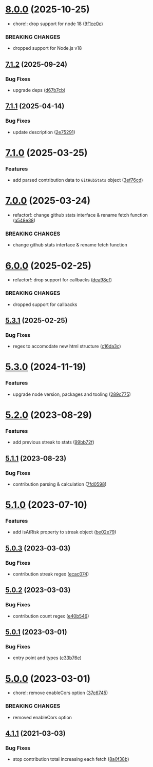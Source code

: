 # [8.0.0](https://github.com/jamieweavis/contribution/compare/v7.1.2...v8.0.0) (2025-10-25)


* chore!: drop support for node 18 ([9f1ce0c](https://github.com/jamieweavis/contribution/commit/9f1ce0c5608b59d81e6419caf30ab3dcc45a2e58))


### BREAKING CHANGES

* dropped support for Node.js v18

## [7.1.2](https://github.com/jamieweavis/contribution/compare/v7.1.1...v7.1.2) (2025-09-24)


### Bug Fixes

* upgrade deps ([d67b7cb](https://github.com/jamieweavis/contribution/commit/d67b7cb454e048f3cb9cb544c6405cbfd543ef0a))

## [7.1.1](https://github.com/jamieweavis/contribution/compare/v7.1.0...v7.1.1) (2025-04-14)


### Bug Fixes

* update description ([2e75291](https://github.com/jamieweavis/contribution/commit/2e75291b1fe84df25b1ca4862894fddf53fc99ea))

# [7.1.0](https://github.com/jamieweavis/contribution/compare/v7.0.0...v7.1.0) (2025-03-25)


### Features

* add parsed contribution data to `GitHubStats` object ([3ef76cd](https://github.com/jamieweavis/contribution/commit/3ef76cd89daa9ab07482e64ddd3d49bdb618ef39))

# [7.0.0](https://github.com/jamieweavis/contribution/compare/v6.0.0...v7.0.0) (2025-03-24)


* refactor!: change github stats interface & rename fetch function ([a548e38](https://github.com/jamieweavis/contribution/commit/a548e38a2b616b3de51826a95053dab93048d2bc))


### BREAKING CHANGES

* change github stats interface & rename fetch function

# [6.0.0](https://github.com/jamieweavis/contribution/compare/v5.3.1...v6.0.0) (2025-02-25)


* refactor!: drop support for callbacks ([dea98ef](https://github.com/jamieweavis/contribution/commit/dea98efcba29b66680ed59867e9d9f14782f0ef1))


### BREAKING CHANGES

* dropped support for callbacks

## [5.3.1](https://github.com/jamieweavis/contribution/compare/v5.3.0...v5.3.1) (2025-02-25)


### Bug Fixes

* regex to accomodate new html structure ([c16da3c](https://github.com/jamieweavis/contribution/commit/c16da3c22929b2f5c94f0c8c568c08bb6a745b1e))

# [5.3.0](https://github.com/jamieweavis/contribution/compare/v5.2.0...v5.3.0) (2024-11-19)


### Features

* upgrade node version, packages and tooling ([289c775](https://github.com/jamieweavis/contribution/commit/289c7750fd09ec6c3db3e6fe1e1b100b69b33e35))

# [5.2.0](https://github.com/jamieweavis/contribution/compare/v5.1.1...v5.2.0) (2023-08-29)


### Features

* add previous streak to stats ([99bb72f](https://github.com/jamieweavis/contribution/commit/99bb72f9ef22c7545be3b62c48053ff0bacd4e0d))

## [5.1.1](https://github.com/jamieweavis/contribution/compare/v5.1.0...v5.1.1) (2023-08-23)


### Bug Fixes

* contribution parsing & calculation ([7fd0598](https://github.com/jamieweavis/contribution/commit/7fd0598a0ab5ac08a4d6ab7840605fb5bfc26960))

# [5.1.0](https://github.com/jamieweavis/contribution/compare/v5.0.3...v5.1.0) (2023-07-10)


### Features

* add isAtRisk property to streak object ([be02e79](https://github.com/jamieweavis/contribution/commit/be02e79a577c1bb2d3d3813d96c24ed056047645))

## [5.0.3](https://github.com/jamieweavis/contribution/compare/v5.0.2...v5.0.3) (2023-03-03)


### Bug Fixes

* contribution streak regex ([ecac074](https://github.com/jamieweavis/contribution/commit/ecac074d03c8600367e39e0ab00e0b6540a1fe61))

## [5.0.2](https://github.com/jamieweavis/contribution/compare/v5.0.1...v5.0.2) (2023-03-03)


### Bug Fixes

* contribution count regex ([e40b546](https://github.com/jamieweavis/contribution/commit/e40b546209988d89be249f51b8e7dcad4e2dd93a))

## [5.0.1](https://github.com/jamieweavis/contribution/compare/v5.0.0...v5.0.1) (2023-03-01)


### Bug Fixes

* entry point and types ([c33b76e](https://github.com/jamieweavis/contribution/commit/c33b76e85b37aa27a4713646c1f30021983e44e1))

# [5.0.0](https://github.com/jamieweavis/contribution/compare/v4.1.1...v5.0.0) (2023-03-01)


* chore!: remove enableCors option ([37c6745](https://github.com/jamieweavis/contribution/commit/37c6745c44cb80dab79cc40fb8ff2b1d7021fd4f))


### BREAKING CHANGES

* removed enableCors option

## [4.1.1](https://github.com/jamieweavis/contribution/compare/v4.1.0...v4.1.1) (2021-03-03)


### Bug Fixes

* stop contribution total increasing each fetch ([8a0f38b](https://github.com/jamieweavis/contribution/commit/8a0f38b3ca3b98bc99fc0b2be1b19d78594ccc14))

